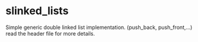 slinked_lists
=============

Simple generic double linked list implementation. (push_back, push_front,...) read the header file for more details. 

